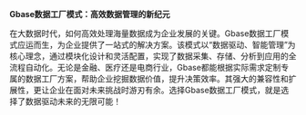 **Gbase数据工厂模式：高效数据管理的新纪元**

在大数据时代，如何高效处理海量数据成为企业发展的关键。Gbase数据工厂模式应运而生，为企业提供了一站式的解决方案。该模式以“数据驱动、智能管理”为核心理念，通过模块化设计和灵活配置，实现了数据采集、存储、分析到应用的全流程自动化。无论是金融、医疗还是电商行业，Gbase都能根据实际需求定制专属的数据工厂方案，帮助企业挖掘数据价值，提升决策效率。其强大的兼容性和扩展性，更让企业在面对未来挑战时游刃有余。选择Gbase数据工厂模式，就是选择了数据驱动未来的无限可能！